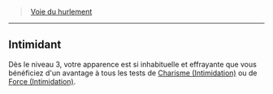 ﻿---
!GenericItem
Name: Intimidant
Id: barbarian_howling_hd.md#intimidant
ParentLink: barbarian_howling_hd.md#voie-du-hurlement
ParentName: Voie du hurlement
NameLevel: 2
Attributes:
  Name: Intimidant
  Markdown: >+
    ## <!--Name-->Intimidant<!--/Name-->


    Dès le niveau 3, votre apparence est si inhabituelle et effrayante que vous bénéficiez d'un avantage à tous les tests de [Charisme (Intimidation)](hd_abilities_charisma_intimidation.md) ou de [Force (Intimidation)](hd_abilities_option_competences_associees_avec_differentes_caracteristiques.md).

AttributesDictionary: >+
  Name: Intimidant

  Markdown: >+

    ## <!--Name-->Intimidant<!--/Name-->





    Dès le niveau 3, votre apparence est si inhabituelle et effrayante que vous bénéficiez d'un avantage à tous les tests de [Charisme (Intimidation)](hd_abilities_charisma_intimidation.md) ou de [Force (Intimidation)](hd_abilities_option_competences_associees_avec_differentes_caracteristiques.md).



---
> [Voie du hurlement](hd_barbarian_howling.md)

---

## Intimidant

Dès le niveau 3, votre apparence est si inhabituelle et effrayante que vous bénéficiez d'un avantage à tous les tests de [Charisme (Intimidation)](hd_abilities_charisma_intimidation.md) ou de [Force (Intimidation)](hd_abilities_option_competences_associees_avec_differentes_caracteristiques.md).

